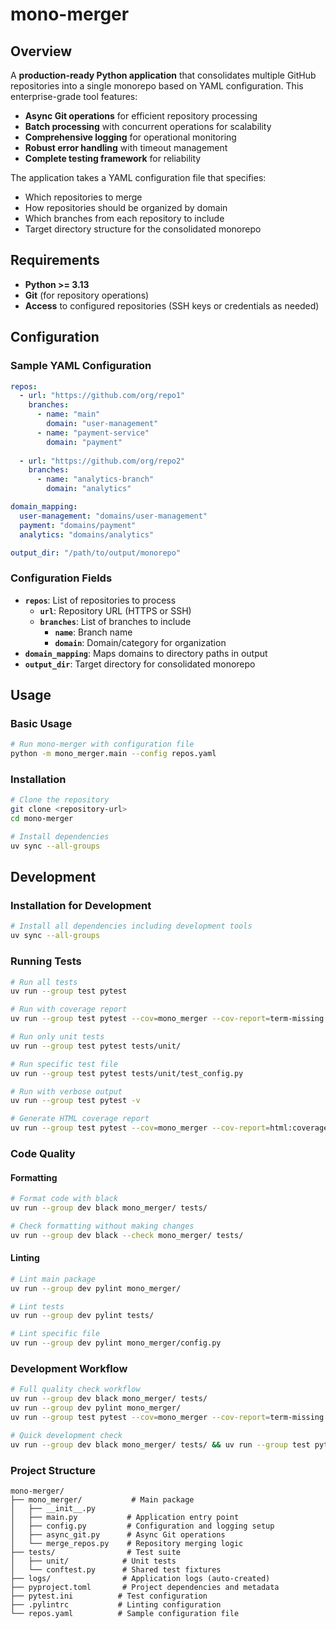 # mono-merger

## Overview
A **production-ready Python application** that consolidates multiple GitHub repositories into a single monorepo based on YAML configuration. This enterprise-grade tool features:

- **Async Git operations** for efficient repository processing
- **Batch processing** with concurrent operations for scalability  
- **Comprehensive logging** for operational monitoring
- **Robust error handling** with timeout management
- **Complete testing framework** for reliability

The application takes a YAML configuration file that specifies:
- Which repositories to merge
- How repositories should be organized by domain
- Which branches from each repository to include
- Target directory structure for the consolidated monorepo

## Requirements
- **Python >= 3.13**
- **Git** (for repository operations)  
- **Access** to configured repositories (SSH keys or credentials as needed)

## Configuration

### Sample YAML Configuration
```yaml
repos:
  - url: "https://github.com/org/repo1"
    branches:
      - name: "main"
        domain: "user-management"
      - name: "payment-service"
        domain: "payment"
        
  - url: "https://github.com/org/repo2"
    branches:
      - name: "analytics-branch"
        domain: "analytics"

domain_mapping:
  user-management: "domains/user-management"
  payment: "domains/payment"
  analytics: "domains/analytics"

output_dir: "/path/to/output/monorepo"
```

### Configuration Fields
- **`repos`**: List of repositories to process
  - **`url`**: Repository URL (HTTPS or SSH)
  - **`branches`**: List of branches to include
    - **`name`**: Branch name
    - **`domain`**: Domain/category for organization
- **`domain_mapping`**: Maps domains to directory paths in output
- **`output_dir`**: Target directory for consolidated monorepo

## Usage

### Basic Usage
```bash
# Run mono-merger with configuration file
python -m mono_merger.main --config repos.yaml
```

### Installation
```bash
# Clone the repository
git clone <repository-url>
cd mono-merger

# Install dependencies
uv sync --all-groups
```

## Development

### Installation for Development
```bash
# Install all dependencies including development tools
uv sync --all-groups
```

### Running Tests
```bash
# Run all tests
uv run --group test pytest

# Run with coverage report
uv run --group test pytest --cov=mono_merger --cov-report=term-missing

# Run only unit tests
uv run --group test pytest tests/unit/

# Run specific test file
uv run --group test pytest tests/unit/test_config.py

# Run with verbose output
uv run --group test pytest -v

# Generate HTML coverage report
uv run --group test pytest --cov=mono_merger --cov-report=html:coverage_html
```

### Code Quality

#### Formatting
```bash
# Format code with black
uv run --group dev black mono_merger/ tests/

# Check formatting without making changes
uv run --group dev black --check mono_merger/ tests/
```

#### Linting
```bash
# Lint main package
uv run --group dev pylint mono_merger/

# Lint tests
uv run --group dev pylint tests/

# Lint specific file
uv run --group dev pylint mono_merger/config.py
```

### Development Workflow
```bash
# Full quality check workflow
uv run --group dev black mono_merger/ tests/
uv run --group dev pylint mono_merger/
uv run --group test pytest --cov=mono_merger --cov-report=term-missing

# Quick development check
uv run --group dev black mono_merger/ tests/ && uv run --group test pytest
```

### Project Structure
```
mono-merger/
├── mono_merger/           # Main package
│   ├── __init__.py
│   ├── main.py           # Application entry point
│   ├── config.py         # Configuration and logging setup
│   ├── async_git.py      # Async Git operations
│   └── merge_repos.py    # Repository merging logic
├── tests/                # Test suite
│   ├── unit/            # Unit tests
│   └── conftest.py      # Shared test fixtures
├── logs/                # Application logs (auto-created)
├── pyproject.toml       # Project dependencies and metadata
├── pytest.ini          # Test configuration
├── .pylintrc           # Linting configuration
└── repos.yaml          # Sample configuration file
```
